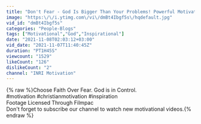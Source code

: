 ```yaml
---
title: "Don't Fear - God Is Bigger Than Your Problems! Powerful Motivational video"
image: "https:\/\/i.ytimg.com\/vi\/dmBt4Ibgf5s\/hqdefault.jpg"
vid_id: "dmBt4Ibgf5s"
categories: "People-Blogs"
tags: ["Motivational","God","Inspirational"]
date: "2021-11-08T02:03:12+03:00"
vid_date: "2021-11-07T11:40:45Z"
duration: "PT1H45S"
viewcount: "1529"
likeCount: "126"
dislikeCount: "2"
channel: "INRI Motivation"
---
```

{% raw %}Choose Faith Over Fear. God is in Control.<br />#motivation #christianmotivation #inspiration<br />Footage Licensed Through Filmpac<br />Don't forget to subscribe our channel to watch new motivational videos.{% endraw %}
